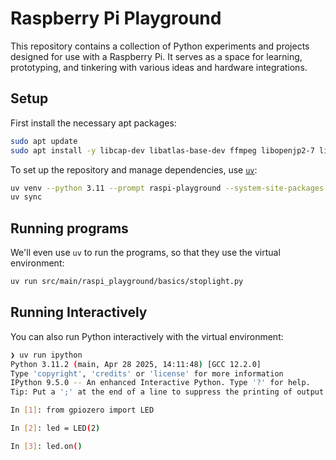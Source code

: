 # Raspberry Pi Playground

This repository contains a collection of Python experiments and projects designed for use with a Raspberry Pi. It serves as a space for learning, prototyping, and tinkering with various ideas and hardware integrations.

## Setup

First install the necessary apt packages:
```bash
sudo apt update
sudo apt install -y libcap-dev libatlas-base-dev ffmpeg libopenjp2-7 libcamera-dev libkms++-dev libfmt-dev libdrm-dev
```

To set up the repository and manage dependencies, use [`uv`](https://github.com/astral-sh/uv):
```bash
uv venv --python 3.11 --prompt raspi-playground --system-site-packages .venv
uv sync
```

## Running programs
We'll even use `uv` to run the programs, so that they use the virtual environment:
```bash
uv run src/main/raspi_playground/basics/stoplight.py
```

## Running Interactively
You can also run Python interactively with the virtual environment:
```bash
❯ uv run ipython
Python 3.11.2 (main, Apr 28 2025, 14:11:48) [GCC 12.2.0]
Type 'copyright', 'credits' or 'license' for more information
IPython 9.5.0 -- An enhanced Interactive Python. Type '?' for help.
Tip: Put a ';' at the end of a line to suppress the printing of output.

In [1]: from gpiozero import LED

In [2]: led = LED(2)

In [3]: led.on()
```

